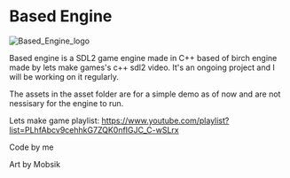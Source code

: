 # Based Engine

![Based_Engine_logo](https://user-images.githubusercontent.com/76536315/235335455-d4e34e22-4040-49be-ba77-31bdb6cd34b4.png)

Based engine is a SDL2 game engine made in C++ based of birch engine made by lets make games's c++ sdl2 video. It's an ongoing project and I will be working on it regularly.

The assets in the asset folder are for a simple demo as of now and are not nessisary for the engine to run.

Lets make game playlist:
https://www.youtube.com/playlist?list=PLhfAbcv9cehhkG7ZQK0nfIGJC_C-wSLrx

Code by me

Art by Mobsik
